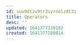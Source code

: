 ```yaml
---
id: vuv0dtzu9tr3iyrnolz8t3i
title: Operators
desc: ''
updated: 1641377310182
created: 1641377280814
---
```



